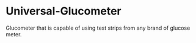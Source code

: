# Universal-Glucometer
Glucometer that is capable of using test strips from any brand of glucose meter.
